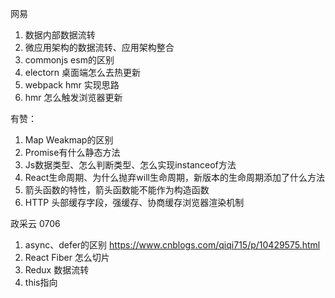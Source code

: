 网易

1. 数据内部数据流转
2. 微应用架构的数据流转、应用架构整合
3. commonjs esm的区别
4. electorn 桌面端怎么去热更新
5. webpack hmr 实现思路
6. hmr 怎么触发浏览器更新

有赞：

1. Map Weakmap的区别
2. Promise有什么静态方法
3. Js数据类型、怎么判断类型、怎么实现instanceof方法
4. React生命周期、为什么抛弃will生命周期，新版本的生命周期添加了什么方法
5. 箭头函数的特性，箭头函数能不能作为构造函数
6. HTTP 头部缓存字段，强缓存、协商缓存浏览器渲染机制


政采云
0706

1. async、defer的区别 https://www.cnblogs.com/qiqi715/p/10429575.html
2. React Fiber 怎么切片
3. Redux 数据流转
4. this指向
